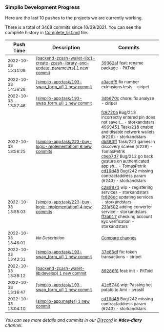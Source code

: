 
### Simplio Development Progress

Here are the last 10 pushes to the projects we are currently working.

There is a total of 3468 commits since 10/09/2021. You can see the complete history in
 [Complete_list.md](Complete_list.md) file.

| Push Time | Description | Commits |
| --- | --- | --- |
| <sub>2022-10-03 15:11:08</sub> | <sub>[[backend-zcash-wallet-lib:1\-create\-zcash\-library\-and\-update\-parameters] 1 new commit](https://github.com/SimplioOfficial/backend-zcash-wallet-lib/commit/39362afa526f3bf9e7d3f5c5dcf81f57068f2104)</sub> | <sub>[39362af](https://github.com/SimplioOfficial/backend-zcash-wallet-lib/commit/39362afa526f3bf9e7d3f5c5dcf81f57068f2104) feat: rename package - PitTxid</sub> |
| <sub>2022-10-03 14:36:28</sub> | <sub>[[simplio-app:task/193\-swap\_form\_ui] 1 new commit](https://github.com/SimplioOfficial/simplio-app/commit/a3acdf5625bdae9a01c4baeef529bbe6b7b98be1)</sub> | <sub>[a3acdf5](https://github.com/SimplioOfficial/simplio-app/commit/a3acdf5625bdae9a01c4baeef529bbe6b7b98be1) fix number extensions tests - ciripel</sub> |
| <sub>2022-10-03 13:57:46</sub> | <sub>[[simplio-app:task/193\-swap\_form\_ui] 1 new commit](https://github.com/SimplioOfficial/simplio-app/commit/3db670cdd8eea14a5e679d54759762d0f66a43e1)</sub> | <sub>[3db670c](https://github.com/SimplioOfficial/simplio-app/commit/3db670cdd8eea14a5e679d54759762d0f66a43e1) chore: fix analyze - ciripel</sub> |
| <sub>2022-10-03 13:56:25</sub> | <sub>[[simplio-app:task/223\-buy\-logic\-implementation] 6 new commits](https://github.com/SimplioOfficial/simplio-app/compare/ff3ab171aa02...152c177b0741)</sub> | <sub>[fc6720a](https://github.com/SimplioOfficial/simplio-app/commit/fc6720a9ea8a4bb5743a8eac8343f64c804998d0) Bug/213 incorrectly entered pin does not save t... - storkandstars<br>[4969451](https://github.com/SimplioOfficial/simplio-app/commit/4969451f07d745a2f3220ec57d0d0ed8d533998a) Task/218 enable and disable network wallets (#226) - storkandstars<br>[db883ff](https://github.com/SimplioOfficial/simplio-app/commit/db883ff633bd8815e23655523bfc165310bd1914) Task/221 games in discovery screen (#229) - TomasPetrik<br>[cbeb7d7](https://github.com/SimplioOfficial/simplio-app/commit/cbeb7d75cadc4eb5f51bfd554c40a1ed2f1b0c64) Bug/212 go back gesture on authenticated app sh... - TomasPetrik<br>[cd16d48](https://github.com/SimplioOfficial/simplio-app/commit/cd16d48b07cdb0fbb810483a1573b4903a241b2d) Bug/242 missing contractaddress param (#243) - storkandstars</sub> |
| <sub>2022-10-03 13:55:03</sub> | <sub>[[simplio-app:task/223\-buy\-logic\-implementation] 4 new commits](https://github.com/SimplioOfficial/simplio-app/compare/92f0c35e5826...ff3ab171aa02)</sub> | <sub>[c289871](https://github.com/SimplioOfficial/simplio-app/commit/c289871be2f470d2246e06d249122cb29f236175) wip - registering services - storkandstars<br>[fc826dc](https://github.com/SimplioOfficial/simplio-app/commit/fc826dcb19f8c3d64ee91c6ad9649be3f80c51bc) updating services - storkandstars<br>[23fa502](https://github.com/SimplioOfficial/simplio-app/commit/23fa50250595cfb5b8cad929b7f8c175aa1a5d87) adding converter service - storkandstars<br>[ff3ab17](https://github.com/SimplioOfficial/simplio-app/commit/ff3ab171aa02d213e51a337e98e1eaa51e3db158) checking account kyc verification - storkandstars</sub> |
| <sub>2022-10-03 13:46:01</sub> | <sub>_No Description_</sub> | <sub>[Compare changes](https://github.com/SimplioOfficial/simplio-app/compare/37e85df881f2...0a3a70451973)</sub> |
| <sub>2022-10-03 13:43:31</sub> | <sub>[[simplio-app:task/193\-swap\_form\_ui] 1 new commit](https://github.com/SimplioOfficial/simplio-app/commit/37e85df881f2d56f8b986c5fb9cbf200add2bba1)</sub> | <sub>[37e85df](https://github.com/SimplioOfficial/simplio-app/commit/37e85df881f2d56f8b986c5fb9cbf200add2bba1) fix: token transactions - ciripel</sub> |
| <sub>2022-10-03 13:39:12</sub> | <sub>[[backend-zcash-wallet-lib:develop] 1 new commit](https://github.com/SimplioOfficial/backend-zcash-wallet-lib/commit/89286f6a346bc2d9b76e3ef90f12d7122b19c9d2)</sub> | <sub>[89286f6](https://github.com/SimplioOfficial/backend-zcash-wallet-lib/commit/89286f6a346bc2d9b76e3ef90f12d7122b19c9d2) feat: init - PitTxid</sub> |
| <sub>2022-10-03 13:16:47</sub> | <sub>[[simplio-app:task/193\-swap\_form\_ui] 1 new commit](https://github.com/SimplioOfficial/simplio-app/commit/41e57463f12c1878e1273d89b00c95a931aef338)</sub> | <sub>[41e5746](https://github.com/SimplioOfficial/simplio-app/commit/41e57463f12c1878e1273d89b00c95a931aef338) wip: Passing hot potato to Ami - jvrastil</sub> |
| <sub>2022-10-03 13:04:10</sub> | <sub>[[simplio-app:master] 1 new commit](https://github.com/SimplioOfficial/simplio-app/commit/cd16d48b07cdb0fbb810483a1573b4903a241b2d)</sub> | <sub>[cd16d48](https://github.com/SimplioOfficial/simplio-app/commit/cd16d48b07cdb0fbb810483a1573b4903a241b2d) Bug/242 missing contractaddress param (#243) - storkandstars</sub> |

_You can see more details and commits in our [Discord](https://discord.gg/aKhjuwZmdP) in **#dev-diary** channel._
